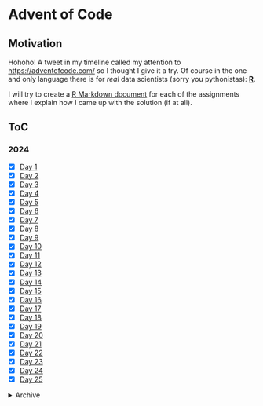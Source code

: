 # Advent of Code
 
## Motivation

Hohoho! A tweet in my timeline called my attention to https://adventofcode.com/ so I
thought I give it a try. Of course in the one and only language there is for *real*
data scientists (sorry you pythonistas): **[R](https://cran.r-project.org/)**.

I will try to create a [R Markdown document](https://rmarkdown.rstudio.com/) for each 
of the assignments where I explain how I came up with the solution (if at all).

## ToC

### 2024

- [x] [Day 1](https://thothal.github.io/AoC/2024_task1.html)
- [x] [Day 2](https://thothal.github.io/AoC/2024_task2.html)
- [x] [Day 3](https://thothal.github.io/AoC/2024_task3.html)
- [x] [Day 4](https://thothal.github.io/AoC/2024_task4.html)
- [x] [Day 5](https://thothal.github.io/AoC/2024_task5.html)
- [x] [Day 6](https://thothal.github.io/AoC/2024_task6.html)
- [x] [Day 7](https://thothal.github.io/AoC/2024_task7.html)
- [x] [Day 8](https://thothal.github.io/AoC/2024_task8.html)
- [x] [Day 9](https://thothal.github.io/AoC/2024_task9.html)
- [x] [Day 10](https://thothal.github.io/AoC/2024_task10.html)
- [x] [Day 11](https://thothal.github.io/AoC/2024_task11.html)
- [x] [Day 12](https://thothal.github.io/AoC/2024_task12.html)
- [x] [Day 13](https://thothal.github.io/AoC/2024_task13.html)
- [x] [Day 14](https://thothal.github.io/AoC/2024_task14.html)
- [x] [Day 15](https://thothal.github.io/AoC/2024_task15.html)
- [x] [Day 16](https://thothal.github.io/AoC/2024_task16.html)
- [x] [Day 17](https://thothal.github.io/AoC/2024_task17.html)
- [x] [Day 18](https://thothal.github.io/AoC/2024_task18.html)
- [x] [Day 19](https://thothal.github.io/AoC/2024_task19.html)
- [x] [Day 20](https://thothal.github.io/AoC/2024_task20.html)
- [x] [Day 21](https://thothal.github.io/AoC/2024_task21.html)
- [x] [Day 22](https://thothal.github.io/AoC/2024_task22.html)
- [x] [Day 23](https://thothal.github.io/AoC/2024_task23.html)
- [x] [Day 24](https://thothal.github.io/AoC/2024_task24.html)
- [x] [Day 25](https://thothal.github.io/AoC/2024_task25.html)

<details>
<summary> Archive</summary>

### 2021

- [x] [Day 1](https://thothal.github.io/AoC/2021_task1.html)
- [x] [Day 2](https://thothal.github.io/AoC/2021_task2.html)
- [x] [Day 3](https://thothal.github.io/AoC/2021_task3.html)
- [x] [Day 4](https://thothal.github.io/AoC/2021_task4.html)
- [x] [Day 5](https://thothal.github.io/AoC/2021_task5.html)
- [x] [Day 6](https://thothal.github.io/AoC/2021_task6.html)
- [x] [Day 7](https://thothal.github.io/AoC/2021_task7.html)
- [x] [Day 8](https://thothal.github.io/AoC/2021_task8.html)
- [x] [Day 9](https://thothal.github.io/AoC/2021_task9.html)
- [x] [Day 10](https://thothal.github.io/AoC/2021_task10.html)
- [x] [Day 11](https://thothal.github.io/AoC/2021_task11.html)
- [x] [Day 12](https://thothal.github.io/AoC/2021_task12.html)
- [x] [Day 13](https://thothal.github.io/AoC/2021_task13.html)
- [x] [Day 14](https://thothal.github.io/AoC/2021_task14.html)
- [x] [Day 15](https://thothal.github.io/AoC/2021_task15.html)
- [x] [Day 16](https://thothal.github.io/AoC/2021_task16.html)
- [x] [Day 17](https://thothal.github.io/AoC/2021_task17.html)
- [x] [Day 18](https://thothal.github.io/AoC/2021_task18.html)
- [x] [Day 19](https://thothal.github.io/AoC/2021_task19.html)
- [x] [Day 20](https://thothal.github.io/AoC/2021_task20.html)
- [x] [Day 21](https://thothal.github.io/AoC/2021_task21.html)
- [x] [Day 22](https://thothal.github.io/AoC/2021_task22.html)
- [x] [Day 23](https://thothal.github.io/AoC/2021_task23.html)
- [x] [Day 24](https://thothal.github.io/AoC/2021_task24.html)
- [x] [Day 25](https://thothal.github.io/AoC/2021_task25.html)

### 2016

- [x] [Day 1](https://thothal.github.io/AoC/2016_task1.html)
- [x] [Day 2](https://thothal.github.io/AoC/2016_task2.html)
- [x] [Day 3](https://thothal.github.io/AoC/2016_task3.html)
- [x] [Day 4](https://thothal.github.io/AoC/2016_task4.html)
- [x] [Day 5](https://thothal.github.io/AoC/2016_task5.html)
- [x] [Day 6](https://thothal.github.io/AoC/2016_task6.html)
- [x] [Day 7](https://thothal.github.io/AoC/2016_task7.html)
- [x] [Day 8](https://thothal.github.io/AoC/2016_task8.html)
- [x] [Day 9](https://thothal.github.io/AoC/2016_task9.html)
- [x] [Day 10](https://thothal.github.io/AoC/2016_task10.html)
- [x] [Day 11](https://thothal.github.io/AoC/2016_task11.html)
- [x] [Day 12](https://thothal.github.io/AoC/2016_task12.html)
- [x] [Day 13](https://thothal.github.io/AoC/2016_task13.html)
- [ ] Day 14
- [ ] Day 15
- [ ] Day 16
- [ ] Day 17
- [ ] Day 18
- [ ] Day 19
- [ ] Day 20
- [ ] Day 21
- [ ] Day 22
- [ ] Day 23
- [ ] Day 24
- [ ] Day 25

### 2015

- [x] [Day 1](https://thothal.github.io/AoC/2015_task1.html)
- [x] [Day 2](https://thothal.github.io/AoC/2015_task2.html)
- [x] [Day 3](https://thothal.github.io/AoC/2015_task3.html)
- [x] [Day 4](https://thothal.github.io/AoC/2015_task4.html)
- [x] [Day 5](https://thothal.github.io/AoC/2015_task5.html)
- [x] [Day 6](https://thothal.github.io/AoC/2015_task6.html)
- [x] [Day 7](https://thothal.github.io/AoC/2015_task7.html)
- [x] [Day 8](https://thothal.github.io/AoC/2015_task8.html)
- [x] [Day 9](https://thothal.github.io/AoC/2015_task9.html)
- [x] [Day 10](https://thothal.github.io/AoC/2015_task10.html)
- [x] [Day 11](https://thothal.github.io/AoC/2015_task11.html)
- [x] [Day 12](https://thothal.github.io/AoC/2015_task12.html)
- [x] [Day 13](https://thothal.github.io/AoC/2015_task13.html)
- [x] [Day 14](https://thothal.github.io/AoC/2015_task14.html)
- [x] [Day 15](https://thothal.github.io/AoC/2015_task15.html)
- [x] [Day 16](https://thothal.github.io/AoC/2015_task16.html)
- [x] [Day 17](https://thothal.github.io/AoC/2015_task17.html)
- [x] [Day 18](https://thothal.github.io/AoC/2015_task18.html)
- [x] [Day 19](https://thothal.github.io/AoC/2015_task19.html)
- [x] [Day 20](https://thothal.github.io/AoC/2015_task20.html)
- [x] [Day 21](https://thothal.github.io/AoC/2015_task21.html)
- [x] [Day 22](https://thothal.github.io/AoC/2015_task22.html)
- [x] [Day 23](https://thothal.github.io/AoC/2015_task23.html)
- [x] [Day 24](https://thothal.github.io/AoC/2015_task24.html)
- [x] [Day 25](https://thothal.github.io/AoC/2015_task25.html)

</details>
